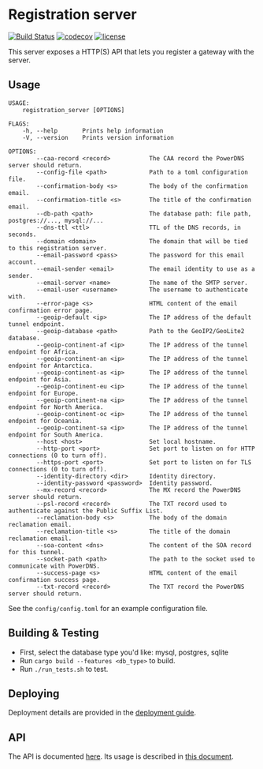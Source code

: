 # Registration server

[![Build Status](https://travis-ci.org/mozilla-iot/registration_server.svg?branch=master)](https://travis-ci.org/mozilla-iot/registration_server)
[![codecov](https://codecov.io/gh/mozilla-iot/registration_server/branch/master/graph/badge.svg)](https://codecov.io/gh/mozilla-iot/registration_server)
[![license](https://img.shields.io/badge/license-MPL--2.0-blue.svg)](LICENSE)

This server exposes a HTTP(S) API that lets you register a gateway with the server.

## Usage

```
USAGE:
    registration_server [OPTIONS]

FLAGS:
    -h, --help       Prints help information
    -V, --version    Prints version information

OPTIONS:
        --caa-record <record>           The CAA record the PowerDNS server should return.
        --config-file <path>            Path to a toml configuration file.
        --confirmation-body <s>         The body of the confirmation email.
        --confirmation-title <s>        The title of the confirmation email.
        --db-path <path>                The database path: file path, postgres://..., mysql://...
        --dns-ttl <ttl>                 TTL of the DNS records, in seconds.
        --domain <domain>               The domain that will be tied to this registration server.
        --email-password <pass>         The password for this email account.
        --email-sender <email>          The email identity to use as a sender.
        --email-server <name>           The name of the SMTP server.
        --email-user <username>         The username to authenticate with.
        --error-page <s>                HTML content of the email confirmation error page.
        --geoip-default <ip>            The IP address of the default tunnel endpoint.
        --geoip-database <path>         Path to the GeoIP2/GeoLite2 database.
        --geoip-continent-af <ip>       The IP address of the tunnel endpoint for Africa.
        --geoip-continent-an <ip>       The IP address of the tunnel endpoint for Antarctica.
        --geoip-continent-as <ip>       The IP address of the tunnel endpoint for Asia.
        --geoip-continent-eu <ip>       The IP address of the tunnel endpoint for Europe.
        --geoip-continent-na <ip>       The IP address of the tunnel endpoint for North America.
        --geoip-continent-oc <ip>       The IP address of the tunnel endpoint for Oceania.
        --geoip-continent-sa <ip>       The IP address of the tunnel endpoint for South America.
        --host <host>                   Set local hostname.
        --http-port <port>              Set port to listen on for HTTP connections (0 to turn off).
        --https-port <port>             Set port to listen on for TLS connections (0 to turn off).
        --identity-directory <dir>      Identity directory.
        --identity-password <password>  Identity password.
        --mx-record <record>            The MX record the PowerDNS server should return.
        --psl-record <record>           The TXT record used to authenticate against the Public Suffix List.
        --reclamation-body <s>          The body of the domain reclamation email.
        --reclamation-title <s>         The title of the domain reclamation email.
        --soa-content <dns>             The content of the SOA record for this tunnel.
        --socket-path <path>            The path to the socket used to communicate with PowerDNS.
        --success-page <s>              HTML content of the email confirmation success page.
        --txt-record <record>           The TXT record the PowerDNS server should return.
```

See the `config/config.toml` for an example configuration file.


## Building & Testing

* First, select the database type you'd like: mysql, postgres, sqlite
* Run `cargo build --features <db_type>` to build.
* Run `./run_tests.sh` to test.

## Deploying

Deployment details are provided in the [deployment guide](doc/deployment.md).

## API

The API is documented [here](doc/api.md). Its usage is described in [this document](doc/flow.md).
